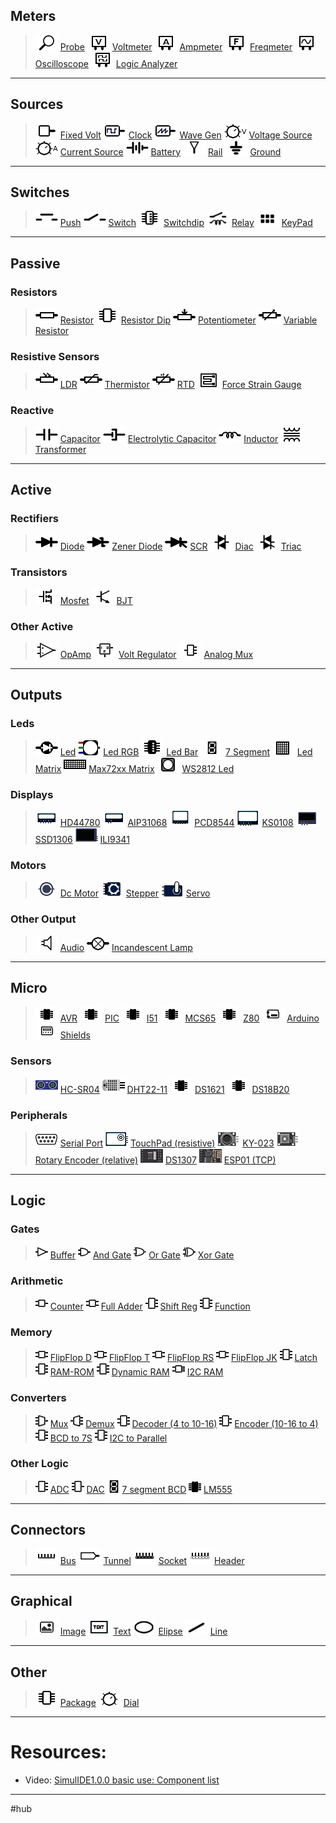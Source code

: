 ## Meters 
> ![probe](images/probe.png) [Probe](1-Circuit/Components/01-Meters/Probe.md)
> ![voltmeter](images/voltmeter.png) [Voltmeter](1-Circuit/Components/01-Meters/Voltmeter.md)
> ![ampmeter](images/ampmeter.png) [Ampmeter](1-Circuit/Components/01-Meters/Ampmeter.md)
> ![freqmeter](images/freqmeter.png) [Freqmeter](1-Circuit/Components/01-Meters/Freqmeter.md)
> ![oscope](images/oscope.png) [Oscilloscope](1-Circuit/Components/01-Meters/Oscilloscope.md)
> ![lanalizer](images/lanalizer.png) [Logic Analyzer](1-Circuit/Components/01-Meters/Logic%20Analyzer.md)
---
## Sources
> ![fixedvolt](images/fixedvolt.png) [Fixed Volt](1-Circuit/Components/02-Sources/Fixed%20Volt.md)
> ![clock](images/clock.png) [Clock](1-Circuit/Components/02-Sources/Clock.md)
> ![wavegen](images/wavegen.png) [Wave Gen](1-Circuit/Components/02-Sources/Wave%20Gen.md)
> ![voltsource](images/voltsource.png) [Voltage Source](1-Circuit/Components/02-Sources/Voltage%20Source.md)
> ![cursource](images/cursource.png) [Current Source](1-Circuit/Components/02-Sources/Current%20Source.md)
> ![battery](images/battery.png) [Battery](1-Circuit/Components/02-Sources/Battery.md)
> ![rail](images/rail.png) [Rail](1-Circuit/Components/02-Sources/Rail.md)
> ![ground](images/ground.png) [Ground](1-Circuit/Components/02-Sources/Ground.md)
---
## Switches
> ![push](images/push.png) [Push](1-Circuit/Components/03-Switches/Push.md)
> ![switch](images/switch.png) [Switch](1-Circuit/Components/03-Switches/Switch.md)
> ![switchdip](images/switchdip.png) [Switchdip](1-Circuit/Components/03-Switches/Switchdip.md)
> ![relay](images/relay.png) [Relay](1-Circuit/Components/03-Switches/Relay.md)
> ![keypad](images/keypad.png) [KeyPad](1-Circuit/Components/03-Switches/KeyPad.md)
---
## Passive
   ### Resistors
   > ![resistor](images/resistor.png) [Resistor](1-Circuit/Components/04-Passive/1-Resistors/Resistor.md)
   > ![resistordip](images/resistordip.png) [Resistor Dip](1-Circuit/Components/04-Passive/1-Resistors/Resistor%20Dip.md)
   > ![potentiometer](images/potentiometer.png) [Potentiometer](1-Circuit/Components/04-Passive/1-Resistors/Potentiometer.md)
   > ![varresistor](images/varresistor.png) [Variable Resistor](1-Circuit/Components/04-Passive/1-Resistors/Variable%20Resistor.md)
   ### Resistive Sensors
   > ![ldr](images/ldr.png) [LDR](1-Circuit/Components/04-Passive/2-Resistive%20Sensors/LDR.md)
   > ![thermistor](images/thermistor.png) [Thermistor](1-Circuit/Components/04-Passive/2-Resistive%20Sensors/Thermistor.md)
   > ![rtd](images/rtd.png) [RTD](1-Circuit/Components/04-Passive/2-Resistive%20Sensors/RTD.md)
   > ![strain](images/strain.png) [Force Strain Gauge](1-Circuit/Components/04-Passive/2-Resistive%20Sensors/Force%20Strain%20Gauge.md)
   ### Reactive
   > ![capacitor](images/capacitor.png) [Capacitor](1-Circuit/Components/04-Passive/3-Reactive/Capacitor.md)
   > ![elcapacitor](images/elcapacitor.png) [Electrolytic Capacitor](1-Circuit/Components/04-Passive/3-Reactive/Electrolytic%20Capacitor.md)
   > ![inductor](images/inductor.png) [Inductor](1-Circuit/Components/04-Passive/3-Reactive/Inductor.md)
   > ![transformer](images/transformer.png) [Transformer](1-Circuit/Components/04-Passive/3-Reactive/Transformer.md)
---
## Active
   ### Rectifiers
   > ![diode](images/diode.png) [Diode](1-Circuit/Components/05-Active/1-Rectifiers/Diode.md)
   > ![zener](images/zener.png) [Zener Diode](1-Circuit/Components/05-Active/1-Rectifiers/Zener%20Diode.md)
   > ![scr](images/scr.png) [SCR](1-Circuit/Components/05-Active/1-Rectifiers/SCR.md)
   > ![diac](images/diac.png) [Diac](1-Circuit/Components/05-Active/1-Rectifiers/Diac.md)
   > ![triac](images/triac.png) [Triac](1-Circuit/Components/05-Active/1-Rectifiers/Triac.md)
   ### Transistors
   > ![mosfet](images/mosfet.png) [Mosfet](1-Circuit/Components/05-Active/2-Transistors/Mosfet.md)
   > ![bjt](images/bjt.png) [BJT](1-Circuit/Components/05-Active/2-Transistors/BJT.md)
   ### Other Active
   > ![opamp](images/opamp.png) [OpAmp](1-Circuit/Components/05-Active/3-Other%20Active/OpAmp.md)
   > ![voltreg](images/voltreg.png) [Volt Regulator](1-Circuit/Components/05-Active/3-Other%20Active/Volt%20Regulator.md)
   > ![1to3-c](images/1to3-c.png) [Analog Mux](1-Circuit/Components/05-Active/3-Other%20Active/Analog%20Mux.md)
---
## Outputs
   ### Leds
   > ![led](images/led.png) [Led](1-Circuit/Components/06-Outputs/1-Leds/Led.md)
   > ![ledrgb](images/ledrgb.png) [Led RGB](1-Circuit/Components/06-Outputs/1-Leds/Led%20RGB.md)
   > ![ledbar](images/ledbar.png) [Led Bar](1-Circuit/Components/06-Outputs/1-Leds/Led%20Bar.md)
   > ![seven_segment](images/seven_segment.png) [7 Segment](1-Circuit/Components/06-Outputs/1-Leds/7%20Segment.md)
   > ![ledmatrix](images/ledmatrix.png) [Led Matrix](1-Circuit/Components/06-Outputs/1-Leds/Led%20Matrix.md)
   > ![max72xx](images/max72xx.png) [Max72xx Matrix](1-Circuit/Components/06-Outputs/1-Leds/Max72xx%20Matrix.md)
   > ![ws2812](images/ws2812.png) [WS2812 Led](1-Circuit/Components/06-Outputs/1-Leds/WS2812%20Led.md)
   ### Displays
   > ![hd44780](images/hd44780.png) [HD44780](1-Circuit/Components/06-Outputs/2-Displays/HD44780.md)
   > ![aip31068](images/aip31068.png) [AIP31068](1-Circuit/Components/06-Outputs/2-Displays/AIP31068.md)
   > ![pcd8544](images/pcd8544.png) [PCD8544](1-Circuit/Components/06-Outputs/2-Displays/PCD8544.md)
   > ![ks0108](images/ks0108.png) [KS0108](1-Circuit/Components/06-Outputs/2-Displays/KS0108.md)
   > ![ssd1306](images/ssd1306.png) [SSD1306](1-Circuit/Components/06-Outputs/2-Displays/SSD1306.md)
   > ![ili9341](images/ili9341.png) [ILI9341](1-Circuit/Components/06-Outputs/2-Displays/ILI9341.md)
   ### Motors
   > ![dcmotor](images/dcmotor.png) [Dc Motor](1-Circuit/Components/06-Outputs/3-Motors/Dc%20Motor.md)
   > ![steeper](images/steeper.png) [Stepper](1-Circuit/Components/06-Outputs/3-Motors/Stepper.md)
   > ![servo](images/servo.png) [Servo](1-Circuit/Components/06-Outputs/3-Motors/Servo.md)
   ### Other Output
   > ![audio_out](images/audio_out.png) [Audio](1-Circuit/Components/06-Outputs/4-Other%20Output/Audio.md)
   > ![lamp](images/lamp.png) [Incandescent Lamp](1-Circuit/Components/06-Outputs/4-Other%20Output/Incandescent%20Lamp.md)
---
## Micro
   > ![ic_comp](images/ic_comp.png) [AVR](1-Circuit/Components/7-Micro/AVR.md)
   > ![ic_comp](images/ic_comp.png) [PIC](1-Circuit/Components/7-Micro/PIC.md)
   > ![ic_comp](images/ic_comp.png) [I51](1-Circuit/Components/7-Micro/I51.md)
   > ![ic_comp](images/ic_comp.png) [MCS65](1-Circuit/Components/7-Micro/MCS65.md)
   > ![ic_comp](images/ic_comp.png) [Z80](1-Circuit/Components/7-Micro/Z80.md)
   > ![board](images/board.png) [Arduino](1-Circuit/Components/7-Micro/Arduino.md)
   > ![shield](images/shield.png) [Shields](1-Circuit/Components/7-Micro/Shields.md)
   ### Sensors
   > ![sr04_ico](images/sr04_ico.png) [HC-SR04](1-Circuit/Components/7-Micro/8-Sensors/HC-SR04.md)
   > ![dht22](images/dht22.png) [DHT22-11](1-Circuit/Components/7-Micro/8-Sensors/DHT22-11.md)
   > ![ic_comp](images/ic_comp.png) [DS1621](1-Circuit/Components/7-Micro/8-Sensors/DS1621.md)
   > ![ic_comp](images/ic_comp.png) [DS18B20](1-Circuit/Components/7-Micro/8-Sensors/DS18B20.md)
   ### Peripherals
   > ![serialport](images/serialport.png) [Serial Port](1-Circuit/Components/7-Micro/9-Peripherals/Serial%20Port.md)
   > ![touch](images/touch.png) [TouchPad (resistive)](1-Circuit/Components/7-Micro/9-Peripherals/TouchPad%20(resistive).md)
   > ![ky-023](images/ky-023.png) [KY-023](1-Circuit/Components/7-Micro/9-Peripherals/KY-023.md)
   > ![ky-040](images/ky-040.png) [Rotary Encoder (relative)](1-Circuit/Components/7-Micro/9-Peripherals/Rotary%20Encoder%20(relative).md)
   > ![dsxxx_ico](images/dsxxx_ico.png) [DS1307](1-Circuit/Components/7-Micro/9-Peripherals/DS1307.md)
   > ![esp01_ico](images/esp01_ico.png) [ESP01 (TCP)](1-Circuit/Components/7-Micro/9-Peripherals/ESP01%20(TCP).md)
---
## Logic
### Gates
> ![buffer](images/buffer.png) [Buffer](1-Circuit/Components/08-Logic/1-Gates/Buffer.md)
> ![andgate](images/andgate.png) [And Gate](1-Circuit/Components/08-Logic/1-Gates/And%20Gate.md)
> ![orgate](images/orgate.png) [Or Gate](1-Circuit/Components/08-Logic/1-Gates/Or%20Gate.md)
> ![xorgate](images/xorgate.png) [Xor Gate](1-Circuit/Components/08-Logic/1-Gates/Xor%20Gate.md)
### Arithmetic
> ![2to1](images/2to1.png) [Counter](1-Circuit/Components/08-Logic/2-Arithmetic/Counter.md)
> ![2to2](images/2to2.png) [Full Adder](1-Circuit/Components/08-Logic/2-Arithmetic/Full%20Adder.md)
> ![1to3](images/1to3.png) [Shift Reg](1-Circuit/Components/08-Logic/2-Arithmetic/Shift%20Reg.md)
> ![subc](images/subc.png) [Function](1-Circuit/Components/08-Logic/2-Arithmetic/Function.md)
### Memory
> ![2to2](images/2to2.png) [FlipFlop D](1-Circuit/Components/08-Logic/3-Memory/FlipFlop%20D.md)
> ![2to2](images/2to2.png) [FlipFlop T](1-Circuit/Components/08-Logic/3-Memory/FlipFlop%20T.md)
> ![2to2](images/2to2.png) [FlipFlop RS](1-Circuit/Components/08-Logic/3-Memory/FlipFlop%20RS.md)
> ![2to2](images/2to2.png) [FlipFlop JK](1-Circuit/Components/08-Logic/3-Memory/FlipFlop%20JK.md)
> ![subc](images/subc.png) [Latch](1-Circuit/Components/08-Logic/3-Memory/Latch.md)
> ![2to3g](images/2to3g.png) [RAM-ROM](1-Circuit/Components/08-Logic/3-Memory/RAM-ROM.md)
> ![2to3g](images/2to3g.png) [Dynamic RAM](1-Circuit/Components/08-Logic/3-Memory/Dynamic%20RAM.md)
> ![2to3](images/2to3.png) [I2C RAM](1-Circuit/Components/08-Logic/3-Memory/I2C%20RAM.md)
### Converters
> ![mux](images/mux.png) [Mux](1-Circuit/Components/08-Logic/4-Converters/Mux.md)
> ![demux](images/demux.png) [Demux](1-Circuit/Components/08-Logic/4-Converters/Demux.md)
> ![2to3g](images/2to3g.png) [Decoder (4 to 10-16)](1-Circuit/Components/08-Logic/4-Converters/Decoder%20(4%20to%2010-16).md)
> ![3to2g](images/3to2g.png) [Encoder (10-16 to 4)](1-Circuit/Components/08-Logic/4-Converters/Encoder%20(10-16%20to%204).md)
> ![2to3g](images/2to3g.png) [BCD to 7S](1-Circuit/Components/08-Logic/4-Converters/BCD%20to%207S.md)
> ![2to3g](images/2to3g.png) [I2C to Parallel](1-Circuit/Components/08-Logic/4-Converters/I2C%20to%20Parallel.md)
### Other Logic
> ![1to3](images/1to3.png) [ADC](1-Circuit/Components/08-Logic/5-Other%20Logic/ADC.md)
> ![3to1](images/3to1.png) [DAC](1-Circuit/Components/08-Logic/5-Other%20Logic/DAC.md)
> ![7segbcd](images/7segbcd.png) [7 segment BCD](1-Circuit/Components/08-Logic/5-Other%20Logic/7%20segment%20BCD.md)
> ![ic2](images/ic2.png) [LM555](1-Circuit/Components/08-Logic/5-Other%20Logic/LM555.md)
---
## Connectors
> ![bus](images/bus.png) [Bus](1-Circuit/Components/09-Connectors/Bus.md)
> ![tunnel](images/tunnel.png) [Tunnel](1-Circuit/Components/09-Connectors/Tunnel.md)
> ![socket](images/socket.png) [Socket](1-Circuit/Components/09-Connectors/Socket.md)
> ![header](images/header.png) [Header](1-Circuit/Components/09-Connectors/Header.md)
---
## Graphical
> ![image](images/image.png) [Image](1-Circuit/Components/10-Graphical/Image.md)
> ![text](images/text.png) [Text](1-Circuit/Components/10-Graphical/Text.md)
> ![ellipse](images/ellipse.png) [Elipse](1-Circuit/Components/10-Graphical/Elipse.md)
> ![line](images/line.png) [Line](1-Circuit/Components/10-Graphical/Line.md)
---
## Other
> ![resistordip](images/resistordip.png) [Package](1-Circuit/Components/11-Other/Package.md)
> ![dial](images/dial.png) [Dial](1-Circuit/Components/11-Other/Dial.md)

---

# Resources:

- Video: [SimulIDE1.0.0 basic use: Component list](https://www.youtube.com/watch?v=E9PQUgfZEjU)

---

#hub